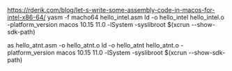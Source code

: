 https://rderik.com/blog/let-s-write-some-assembly-code-in-macos-for-intel-x86-64/
yasm -f macho64 hello_intel.asm
ld -o hello_intel hello_intel.o -platform_version macos 10.15 11.0 -lSystem -syslibroot $(xcrun --show-sdk-path)

as hello_atnt.asm -o hello_atnt.o
ld -o hello_atnt hello_atnt.o -platform_version macos 10.15 11.0 -lSystem -syslibroot $(xcrun --show-sdk-path)
